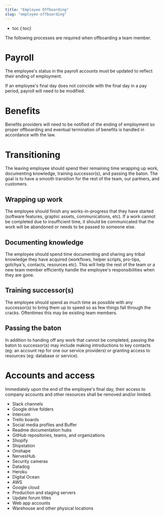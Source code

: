 ```yaml
---
title: "Employee Offboarding"
slug: "employee-offboarding"
---
```


* toc
{:toc}

The following processes are required when offboarding a team member.

# Payroll
The employee's status in the payroll accounts must be updated to reflect their ending of employment.

If an employee's final day does not coincide with the final day in a pay period, payroll will need to be modified.

# Benefits
Benefits providers will need to be notified of the ending of employment so proper offboarding and eventual termination of benefits is handled in accordance with the law.

# Transitioning
The leaving employee should spend their remaining time wrapping up work, documenting knowledge, training successor(s), and passing the baton. The goal is to have a smooth transition for the rest of the team, our partners, and customers.

## Wrapping up work
The employee should finish any works-in-progress that they have started (software features, graphic assets, communications, etc). If a work cannot be completed due to insufficient time, it should be communicated that the work will be abandoned or needs to be passed to someone else.

## Documenting knowledge
The employee should spend time documenting and sharing any tribal knowledge they have acquired (workflows, helper scripts, pro-tips, gotchya's, contacts, resources etc). This will help the rest of the team or a new team member efficiently handle the employee's responsibilities when they are gone.

## Training successor(s)
The employee should spend as much time as possible with any successor(s) to bring them up to speed so as few things fall through the cracks. Oftentimes this may be existing team members.

## Passing the baton
In addition to handing off any work that cannot be completed, passing the baton to successor(s) may include making introductions to key contacts (eg: an account rep for one our service providers) or granting access to resources (eg: database or service).

# Accounts and access
Immediately upon the end of the employee's final day, their access to company accounts and other resources shall be removed and/or limited.
  * Slack channels
  * Google drive folders
  * Intercom
  * Trello boards
  * Social media profiles and Buffer
  * Readme documentation hubs
  * GitHub repositories, teams, and organizations
  * Shopify
  * Shipstation
  * Onshape
  * NervesHub
  * Security cameras
  * Datadog
  * Heroku
  * Digital Ocean
  * AWS
  * Google cloud
  * Production and staging servers
  * Update forum titles
  * Web app accounts
  * Warehouse and other physical locations

<style>
.hub-container {
  max-width: 1350px;
}
.value-icon {
  display: inline-block;
  height: 18px;
  margin-bottom: -2px;
}
  
a[title="Guides"] {
  color: #f4f4f4!important;
  border-bottom: 5px solid #f4f4f4;
  padding-bottom: 20px!important;
}
  
a[title="Guides"]:hover {
  color: white!important;
  border-bottom-color: white;
}
  
#hub-header li a:hover {
  box-shadow: none!important;
}
</style>

<meta name="theme-color" content="#434343">

